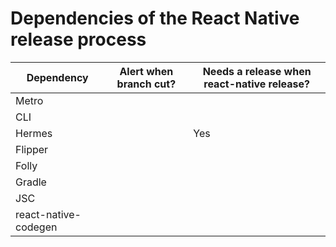 # Dependencies of the React Native release process


Dependency | Alert when branch cut? | Needs a release when react-native release? 
---------|--------|------------
 Metro | | 
CLI| | 
Hermes| | Yes
Flipper| | 
Folly| | 
Gradle| | 
JSC| | 
react-native-codegen| | 

